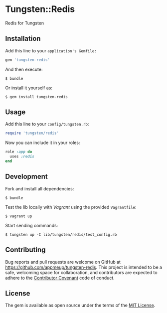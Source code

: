 # Tungsten::Redis

Redis for Tungsten

## Installation

Add this line to your `application's Gemfile:`

```ruby
gem 'tungsten-redis'
```

And then execute:

    $ bundle

Or install it yourself as:

    $ gem install tungsten-redis

## Usage

Add this line to your `config/tungsten.rb`:

```ruby
require 'tungsten/redis'
```

Now you can include it in your roles:

```ruby
role :app do
  uses :redis
end
```

## Development

Fork and install all dependencies:

    $ bundle

Test the lib locally with *Vagrant* using the provided `Vagrantfile`:

    $ vagrant up

Start sending commands:

    $ tungsten up -C lib/tungsten/redis/test_config.rb

## Contributing

Bug reports and pull requests are welcome on GitHub at https://github.com/appmeup/tungsten-redis. This project is intended to be a safe, welcoming space for collaboration, and contributors are expected to adhere to the [Contributor Covenant](http://contributor-covenant.org) code of conduct.


## License

The gem is available as open source under the terms of the [MIT License](http://opensource.org/licenses/MIT).
